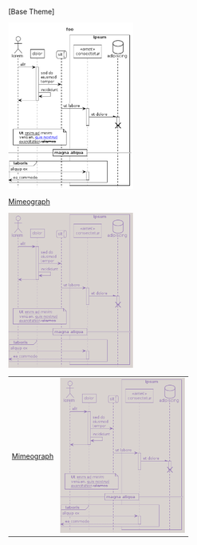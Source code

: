 [Base Theme]

<img src="generated_images/base.png" alt="TODO" width="250"/>

[Mimeograph](includes/mimeograph.iuml)

<a href="examples/mimeograph.puml"><img src="generated_images/mimeograph.png" alt="" width="250"/></a>


|   |   |
| - | - |
| [Mimeograph](includes/mimeograph.iuml) | <a href="examples/mimeograph.puml"><img src="generated_images/mimeograph.png" alt="" width="250"/></a> |
